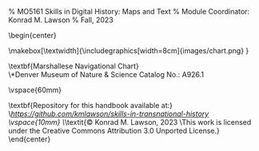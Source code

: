 % MO5161 Skills in Digital History: Maps and Text
% Module Coordinator: Konrad M. Lawson
% Fall, 2023

\begin{center}

\makebox[\textwidth]{\includegraphics[width=8cm]{images/chart.png} }


\textbf{Marshallese Navigational Chart}   
\\*Denver Museum of Nature \& Science Catalog No.: A926.1

\vspace{60mm}

\textbf{Repository for this handbook available at:}
\\*https://github.com/kmlawson/skills-in-transnational-history
\vspace{10mm}
\\*\textit{© Konrad M. Lawson, 2023
\\This work is licensed under the Creative Commons Attribution 3.0 Unported License.}
\end{center}

